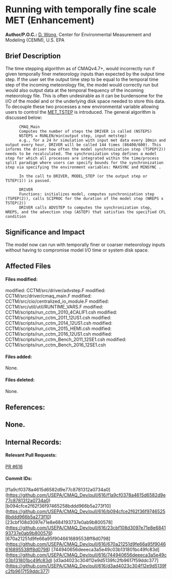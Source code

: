 # Running with temporally fine scale MET (Enhancement)
 
**Author/P.O.C.:** [D. Wong](mailto:wong.david-c@epa.gov), Center for Environmental Measurement and Modeling (CEMM), U.S. EPA
 
## Brief Description
The time stepping algorithm as of CMAQv4.7+, would incorrectly run if given temporally finer meteorology inputs than expected by the output time step. If the user set the output time step to be equal to the temporal time step of the incoming meteorology file, the model would correctly run but would also output data at the temporal frequency of the incoming meteorology file. This is often undesirable as it can be burdensome for the I/O of the model and or the underlying disk space needed to store this data. To decouple these two processes a new environmental variable allowing users to control the [MET_TSTEP](../Users_Guide/Appendix/CMAQ_UG_appendixA_model_options.md#timestep-configuration) is introduced. The general algorithm is discussed below: 

```
      CMAQ_Main
      Computes the number of steps the DRIVER is called (NSTEPS)
      NSTEPS = RUNLEN/min(output step, input metstep)
      e.g., for a 24 hr simulation with input met data every 10min and output every hour, DRIVER will be called 144 times (86400/600). This informs the driver how often the model synchronization step (TSPEP(2)) needs to be recalculated. The synchronization step defines a model step for which all processes are integrated within the time/process split paradigm where users can specify bounds for the synchronization step via specifying the environment variables: MAXSYNC and MINSYNC .
      
      In the call to DRIVER, MODEL_STEP (or the output step or TSTEP(1)) is passed.
      
      DRIVER
      Functions: initializes model, computes synchronization step (TSPEP(2)), calls SCIPROC for the duration of the model step (NREPS x TSTEP(2))
      DRIVER calls ADVSTEP to computes the synchronization step, NREPS, and the advection step (ASTEP) that satisfies the specified CFL condition
```

 
## Significance and Impact
The model now can run with temporally finer or coarser meteorology inputs without having to compromise model I/O time or system disk space.
 
## Affected Files
#### Files modified:
 modified: CCTM/src/driver/advstep.F
 modified: CCTM/src/driver/cmaq_main.F
 modified: CCTM/src/cio/centralized_io_module.F
 modified: CCTM/src/util/util/RUNTIME_VARS.F
 modified: CCTM/scripts/run_cctm_2010_4CALIF1.csh 
 modified: CCTM/scripts/run_cctm_2011_12US1.csh 
 modified: CCTM/scripts/run_cctm_2014_12US1.csh 
 modified: CCTM/scripts/run_cctm_2015_HEMI.csh 
 modified: CCTM/scripts/run_cctm_2016_12US1.csh 
 modified: CCTM/scripts/run_cctm_Bench_2011_12SE1.csh 
 modified: CCTM/scripts/run_cctm_Bench_2016_12SE1.csh 

#### Files added:
 None.
 
#### Files deleted:
 None.  
 
## References:
 None.      
-----
## Internal Records:
#### Relevant Pull Requests:
[PR #616](https://github.com/USEPA/CMAQ_Dev/pull/566)  
 
#### Commit IDs:
[f1a9cf0378a4615d6582d9e77c8781312a0734a0] (https://github.com/USEPA/CMAQ_Dev/pull/616/f1a9cf0378a4615d6582d9e77c8781312a0734a0)  
[b094cfce2f62f36f97465258bddd966b5a273f10] (https://github.com/USEPA/CMAQ_Dev/pull/616/b094cfce2f62f36f97465258bddd966b5a273f10)  
[23cbf108d3097e71e8e684193737e0ab9b800578] (https://github.com/USEPA/CMAQ_Dev/pull/616/23cbf108d3097e71e8e684193737e0ab9b800578)  
[670a21251d9fe66a95f9046616895538ff8d0798] (https://github.com/USEPA/CMAQ_Dev/pull/616/670a21251d9fe66a95f9046616895538ff8d0798)
[744940656deeeca3a5e49c03b131801bc49fc83d] (https://github.com/USEPA/CMAQ_Dev/pull/616/744940656deeeca3a5e49c03b131801bc49fc83d)
[d3ad4023c304f12e9d5139fc2fb9617f59ddc377] (https://github.com/USEPA/CMAQ_Dev/pull/616/d3ad4023c304f12e9d5139fc2fb9617f59ddc377)
